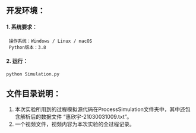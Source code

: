 ## 开发环境：

#### 1. 系统要求：

```
 操作系统：Windows / Linux / macOS
 Python版本：3.8
```

#### 2. 运行：

```
python Simulation.py
```



## 文件目录说明：

1. 本次实验所用到的过程模拟源代码在ProcessSimulation文件夹中，其中还包含解析后的数据文件 “惠欣宇-21030031009.txt”。
2. 一个视频文件，视频内容为本次实验的全过程记录。